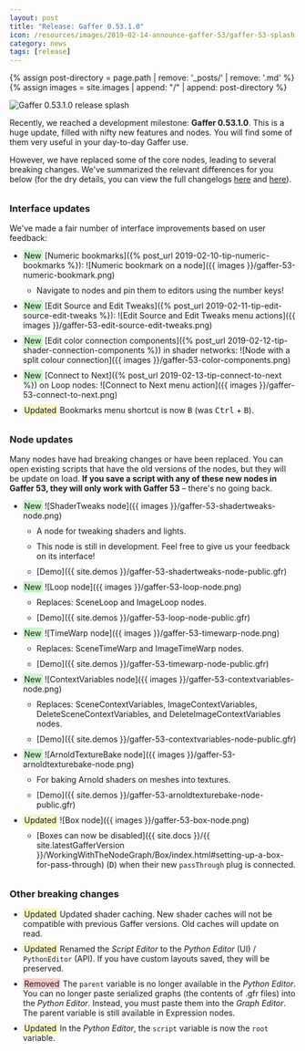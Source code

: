 ```yaml
---
layout: post
title: "Release: Gaffer 0.53.1.0"
icon: /resources/images/2019-02-14-announce-gaffer-53/gaffer-53-splash.png
category: news
tags: [release]
---
```


<!-- Add an image path macro for implicit page-based file paths -->
{% assign post-directory = page.path | remove: '_posts/' | remove: '.md' %}
{% assign images = site.images | append: "/" | append: post-directory %}

<style type="text/css">
    span.changelog {
        border: 1px solid;
        padding: 0 1px; 
        border-radius: 2px;
    }
    span.changelog-new {
        background-color: #ccf7cc;
        border-color: #b4f7b4;
    }
    span.changelog-updated {
        background-color: #f7f7cc;
        border-color: #f7f784;
    }
    span.changelog-removed {
        background-color: #f7cccc;
        border-color: #f7cccc;
    }
    span.changelog-deleted {
        border: none;
        border-bottom: 1px dotted red;
    }
    li {
        margin-bottom: 10px;
    }
    li > ul li:first-child {
        margin-top: 10px;
    }
    h3 {
        margin-top: 2em;
    }
</style>

<img class="mb-30 show" style="margin: auto" src="{{ images }}/gaffer-53-splash.png" alt="Gaffer 0.53.1.0 release splash">

Recently, we reached a development milestone: **Gaffer 0.53.1.0**. This is a huge update, filled with nifty new features and nodes. You will find some of them very useful in your day-to-day Gaffer use.

However, we have replaced some of the core nodes, leading to several breaking changes. We've summarized the relevant differences for you below (for the dry details, you can view the full changelogs [here](https://github.com/GafferHQ/gaffer/releases/tag/0.53.0.0) and [here](https://github.com/GafferHQ/gaffer/releases/tag/0.53.1.0)).

<!-- Interface Updates -->

### Interface updates ###
We've made a fair number of interface improvements based on user feedback:

- <span class="changelog changelog-new">New</span> [Numeric bookmarks]({% post_url 2019-02-10-tip-numeric-bookmarks %}): ![Numeric bookmark on a node]({{ images }}/gaffer-53-numeric-bookmark.png)
    - Navigate to nodes and pin them to editors using the number keys!
- <span class="changelog changelog-new">New</span> [Edit Source and Edit Tweaks]({% post_url 2019-02-11-tip-edit-source-edit-tweaks %}): ![Edit Source and Edit Tweaks menu actions]({{ images }}/gaffer-53-edit-source-edit-tweaks.png)
- <span class="changelog changelog-new">New</span>  [Edit color connection components]({% post_url 2019-02-12-tip-shader-connection-components %}) in shader networks: ![Node with a split colour connection]({{ images }}/gaffer-53-color-components.png)
- <span class="changelog changelog-new">New</span> [Connect to Next]({% post_url 2019-02-13-tip-connect-to-next %}) on Loop nodes: ![Connect to Next menu action]({{ images }}/gaffer-53-connect-to-next.png)
- <span class="changelog changelog-updated">Updated</span> Bookmarks menu shortcut is now <kbd>B</kbd> (was <kbd>Ctrl</kbd> + <kbd>B</kbd>).

<!-- Node Updates -->

### Node updates ###
Many nodes have had breaking changes or have been replaced. You can open existing scripts that have the old versions of the nodes, but they will be update on load. **If you save a script with any of these new nodes in Gaffer 53, they will only work with Gaffer 53** &ndash; there's no going back.

- <span class="changelog changelog-new">New</span> ![ShaderTweaks node]({{ images }}/gaffer-53-shadertweaks-node.png)
    - A node for tweaking shaders and lights.
    - This node is still in development. Feel free to give us your feedback on its interface!
    - [Demo]({{ site.demos }}/gaffer-53-shadertweaks-node-public.gfr)
- <span class="changelog changelog-new">New</span> ![Loop node]({{ images }}/gaffer-53-loop-node.png)
    - Replaces: SceneLoop and ImageLoop nodes.
    - [Demo]({{ site.demos }}/gaffer-53-loop-node-public.gfr)
- <span class="changelog changelog-new">New</span> ![TimeWarp node]({{ images }}/gaffer-53-timewarp-node.png)
    - Replaces: SceneTimeWarp and ImageTimeWarp nodes.
    - [Demo]({{ site.demos }}/gaffer-53-timewarp-node-public.gfr)
- <span class="changelog changelog-new">New</span> ![ContextVariables node]({{ images }}/gaffer-53-contextvariables-node.png)
    - Replaces: SceneContextVariables, ImageContextVariables, DeleteSceneContextVariables, and DeleteImageContextVariables nodes.
    - [Demo]({{ site.demos }}/gaffer-53-contextvariables-node-public.gfr)
- <span class="changelog changelog-new">New</span> ![ArnoldTextureBake node]({{ images }}/gaffer-53-arnoldtexturebake-node.png)
    - For baking Arnold shaders on meshes into textures.
    - [Demo]({{ site.demos }}/gaffer-53-arnoldtexturebake-node-public.gfr)
- <span class="changelog changelog-updated">Updated</span> ![Box node]({{ images }}/gaffer-53-box-node.png)
    - [Boxes can now be disabled]({{ site.docs }}/{{ site.latestGafferVersion }}/WorkingWithTheNodeGraph/Box/index.html#setting-up-a-box-for-pass-through) (<kbd>D</kbd>) when their new `passThrough` plug is connected.

<!-- Breaking Changes -->

### Other breaking changes ###

- <span class="changelog changelog-updated">Updated</span> Updated shader caching. New shader caches will not be compatible with previous Gaffer versions. Old caches will update on read.
- <span class="changelog changelog-updated">Updated</span> Renamed the _Script Editor_ to the _Python Editor_ (UI) / `PythonEditor` (API). If you have custom layouts saved, they will be preserved.
- <span class="changelog changelog-removed">Removed</span> The `parent` variable is no longer available in the _Python Editor_. You can no longer paste serialized graphs (the contents of .gfr files) into the _Python Editor_. Instead, you must paste them into the _Graph Editor_. The parent variable is still available in Expression nodes.
- <span class="changelog changelog-updated">Updated</span> In the _Python Editor_, the `script` variable is now the `root` variable.
